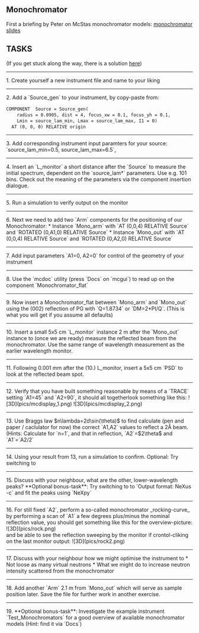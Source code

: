 ## Monochromator

First a briefing by Peter on McStas monochromator models:
[monochromator slides](Monochromators.pdf)

## TASKS

(If you get stuck along the way, there is a solution [here](solution/mono.instr))

<hr>
1. Create yourself a new instrument file and name to your liking
<hr>
2. Add a `Source_gen` to your instrument, by copy-paste from:

```
COMPONENT  Source = Source_gen(
    radius = 0.0905, dist = 4, focus_xw = 0.1, focus_yh = 0.1,
    Lmin = source_lam_min, Lmax = source_lam_max, I1 = 0)
  AT (0, 0, 0) RELATIVE origin
```
<hr>
3. Add corresponding instrument input paramters for your source: `source_lam_min=0.5, source_lam_max=6.5`,
<hr>
4. Insert an `L_monitor` a short distance after the `Source` to measure the initial spectrum, dependent on the `source_lam*` parameters. Use e.g. 101 bins. Check out the meaning of the parameters via the component insertion dialogue.
<hr>
5. Run a simulation to verify output on the monitor
<hr>
6. Next we need to add two `Arm` components for the positioning of our Monochromator:
   * Instance `Mono_arm` with `AT (0,0,4) RELATIVE Source` and `ROTATED (0,A1,0) RELATIVE Source`
   * Instance `Mono_out` with `AT (0,0,4) RELATIVE Source` and `ROTATED (0,A2,0) RELATIVE Source`
<hr>
7. Add input parameters `A1=0, A2=0` for control of the geometry of your instrument
<hr>
8. Use the `mcdoc` utility (press `Docs` on `mcgui`) to read up on the component `Monochromator_flat`
<hr>
9. Now insert a Monochromator_flat between `Mono_arm` and `Mono_out` using the (002) reflection of PG with `Q=1.8734` or `DM=2*PI/Q`. (This is what you will get if you assume all defaults)
<hr>
10. Insert a small 5x5 cm `L_monitor` instance 2 m after the `Mono_out` instance to (once we are ready) measure the reflected beam from the monochromator. Use the same range of wavelength measurement as the earlier wavelength monitor.
<hr>
11. Following 0.001 mm after the (10.) L_monitor, insert a 5x5 cm `PSD` to look at the reflected beam spot.
<hr>
12. Verify that you have built something reasonable by means of a `TRACE` setting `A1=45` and `A2=90`, it should all togetherlook something like this:
![3D](pics/mcdisplay_1.png)
![3D](pics/mcdisplay_2.png)
<hr>
13. Use Braggs law $n\lambda=2d\sin(\theta)$ to find calculate (pen and paper / caclulator for now) the correct `A1,A2` values to reflect a 2Å beam. (Hints: Calculate for `n=1`, and that in reflection, `A2`=$2\theta$ and `A1`=`A2/2`
<hr>
14. Using your result from 13, run a simulation to confirm. Optional: Try switching to 
<hr>
15. Discuss with your neighbour, what are the other, lower-wavelength peaks?
**Optional bonus-task**: Try switching to to `Output format: NeXus -c` and fit the peaks using `NeXpy`
<hr>
16. For still fixed `A2`, perform a so-called monochromator _rocking-curve_ by performing a scan of `A1` a few degrees plus/minus the nominal reflection value, you should get something like this for the overview-picture:
![3D](pics/rock.png)
<br>
and be able to see the reflection sweeping by the monitor if crontol-cliking on the last monitor output:
![3D](pics/rock2.png)
<hr>
17. Discuss with your neighbour how we might optimise the instrument to
   * Not loose as many virtual neutrons
   * What we might do to increase neutron intensity scattered from the monochromator
<hr>
18. Add another `Arm` 2.1 m from `Mono_out` which will serve as sample position later. Save the file for further work in another exercise.
<hr>
19. **Optional bonus-task**: Investigate the example instrument `Test_Monochromators` for a good overview of available monochromator models (Hint: find it via `Docs`)